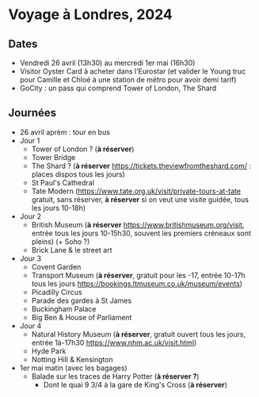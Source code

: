 # Voyage à Londres, 2024

## Dates

* Vendredi 26 avril (13h30) au mercredi 1er mai (16h30)
 * Visitor Oyster Card à acheter dans l'Eurostar (et valider le Young truc pour Camille et Chloé à une station de métro pour avoir demi tarif)
* GoCity : un pass qui comprend Tower of London, The Shard

## Journées

* 26 avril aprèm : tour en bus
* Jour 1
  * Tower of London ? (**à réserver**)
  * Tower Bridge
  * The Shard ? (**à réserver** <https://tickets.theviewfromtheshard.com/> : places dispos tous les jours)
  * St Paul's Cathedral
  * Tate Modern (<https://www.tate.org.uk/visit/private-tours-at-tate> gratuit, sans réserver, **à réserver** si on veut une visite guidée, tous les jours 10-18h)
* Jour 2
  * British Museum (**à réserver** <https://www.britishmuseum.org/visit>, entrée tous les jours 10-15h30, souvent les premiers créneaux sont pleins) (+ Soho ?)
  * Brick Lane & le street art
* Jour 3
  * Covent Garden
  * Transport Museum (**à réserver**, gratuit pour les -17, entrée 10-17h tous les jours <https://bookings.ltmuseum.co.uk/museum/events>)
  * Picadilly Circus
  * Parade des gardes à St James
  * Buckingham Palace
  * Big Ben & House of Parliament
* Jour 4
  * Natural History Museum (**à réserver**, gratuit ouvert tous les jours, entrée 1à-17h30 <https://www.nhm.ac.uk/visit.html>)
  * Hyde Park
  * Notting Hill & Kensington
* 1er mai matin (avec les bagages)
  * Balade sur les traces de Harry Potter (**à réserver ?**)
    * Dont le quai 9 3/4 à la gare de King's Cross (**à réserver**)
